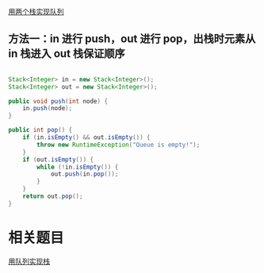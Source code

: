 [用两个栈实现队列](https://www.nowcoder.com/practice/54275ddae22f475981afa2244dd448c6?tpId=13&tqId=11158&tPage=1&rp=1&ru=/ta/coding-interviews&qru=/ta/coding-interviews/question-ranking&from=cyc_github) 

## 方法一：in 进行 push，out 进行 pop，出栈时元素从 in 栈进入 out 栈保证顺序

```java

Stack<Integer> in = new Stack<Integer>();
Stack<Integer> out = new Stack<Integer>();

public void push(int node) {
    in.push(node);
}

public int pop() {
    if (in.isEmpty() && out.isEmpty()) {
        throw new RuntimeException("Queue is empty!");
    }
    if (out.isEmpty()) {
        while (!in.isEmpty()) {
            out.push(in.pop());
        }
    }
    return out.pop();
}

```

# 相关题目

[用队列实现栈](https://leetcode-cn.com/problems/implement-stack-using-queues/)
